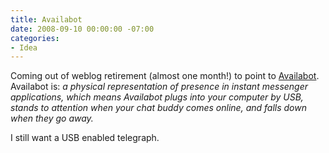 ```yaml
---
title: Availabot
date: 2008-09-10 00:00:00 -07:00
categories:
- Idea
---
```


<p>Coming out of weblog retirement (almost one month!) to point to <a href="http://schulzeandwebb.com/blog/2008/09/02/whatever-happened-to-availabot/">Availabot</a>. Availabot is: <em>a physical representation of presence in instant messenger applications, which means Availabot plugs into your computer by USB, stands to attention when your chat buddy comes online, and falls down when they go away.</em></p>

<p>I still want a USB enabled telegraph.</p>
